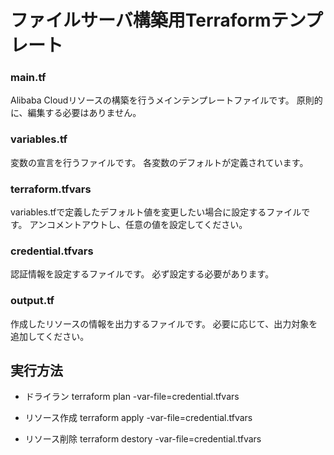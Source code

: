 # ファイルサーバ構築用Terraformテンプレート
### main.tf
Alibaba Cloudリソースの構築を行うメインテンプレートファイルです。
原則的に、編集する必要はありません。

### variables.tf
変数の宣言を行うファイルです。
各変数のデフォルトが定義されています。

### terraform.tfvars
variables.tfで定義したデフォルト値を変更したい場合に設定するファイルです。
アンコメントアウトし、任意の値を設定してください。

### credential.tfvars
認証情報を設定するファイルです。
必ず設定する必要があります。

### output.tf
作成したリソースの情報を出力するファイルです。
必要に応じて、出力対象を追加してください。

## 実行方法

* ドライラン
		terraform plan -var-file=credential.tfvars


* リソース作成
                terraform apply -var-file=credential.tfvars


* リソース削除
                terraform destory -var-file=credential.tfvars

